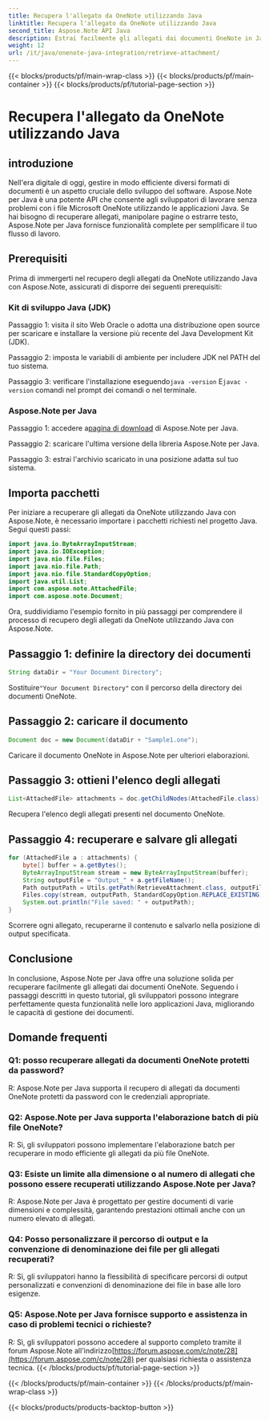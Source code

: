 ```yaml
---
title: Recupera l'allegato da OneNote utilizzando Java
linktitle: Recupera l'allegato da OneNote utilizzando Java
second_title: Aspose.Note API Java
description: Estrai facilmente gli allegati dai documenti OneNote in Java! Aspose.Note gestisce tutti i formati e l'elaborazione batch. Semplici passaggi e codice inclusi! #OneNote #Java #Aspose
weight: 12
url: /it/java/onenote-java-integration/retrieve-attachment/
---
```


{{< blocks/products/pf/main-wrap-class >}}
{{< blocks/products/pf/main-container >}}
{{< blocks/products/pf/tutorial-page-section >}}

# Recupera l'allegato da OneNote utilizzando Java

## introduzione

Nell'era digitale di oggi, gestire in modo efficiente diversi formati di documenti è un aspetto cruciale dello sviluppo del software. Aspose.Note per Java è una potente API che consente agli sviluppatori di lavorare senza problemi con i file Microsoft OneNote utilizzando le applicazioni Java. Se hai bisogno di recuperare allegati, manipolare pagine o estrarre testo, Aspose.Note per Java fornisce funzionalità complete per semplificare il tuo flusso di lavoro.

## Prerequisiti

Prima di immergerti nel recupero degli allegati da OneNote utilizzando Java con Aspose.Note, assicurati di disporre dei seguenti prerequisiti:

### Kit di sviluppo Java (JDK)

Passaggio 1: visita il sito Web Oracle o adotta una distribuzione open source per scaricare e installare la versione più recente del Java Development Kit (JDK).

Passaggio 2: imposta le variabili di ambiente per includere JDK nel PATH del tuo sistema.

 Passaggio 3: verificare l'installazione eseguendo`java -version` E`javac -version` comandi nel prompt dei comandi o nel terminale.

### Aspose.Note per Java

 Passaggio 1: accedere a[pagina di download](https://releases.aspose.com/note/java/) di Aspose.Note per Java.

Passaggio 2: scaricare l'ultima versione della libreria Aspose.Note per Java.

Passaggio 3: estrai l'archivio scaricato in una posizione adatta sul tuo sistema.

## Importa pacchetti

Per iniziare a recuperare gli allegati da OneNote utilizzando Java con Aspose.Note, è necessario importare i pacchetti richiesti nel progetto Java. Segui questi passi:

```java
import java.io.ByteArrayInputStream;
import java.io.IOException;
import java.nio.file.Files;
import java.nio.file.Path;
import java.nio.file.StandardCopyOption;
import java.util.List;
import com.aspose.note.AttachedFile;
import com.aspose.note.Document;
```

Ora, suddividiamo l'esempio fornito in più passaggi per comprendere il processo di recupero degli allegati da OneNote utilizzando Java con Aspose.Note.

## Passaggio 1: definire la directory dei documenti

```java
String dataDir = "Your Document Directory";
```

 Sostituire`"Your Document Directory"` con il percorso della directory dei documenti OneNote.

## Passaggio 2: caricare il documento

```java
Document doc = new Document(dataDir + "Sample1.one");
```

Caricare il documento OneNote in Aspose.Note per ulteriori elaborazioni.

## Passaggio 3: ottieni l'elenco degli allegati

```java
List<AttachedFile> attachments = doc.getChildNodes(AttachedFile.class);
```

Recupera l'elenco degli allegati presenti nel documento OneNote.

## Passaggio 4: recuperare e salvare gli allegati

```java
for (AttachedFile a : attachments) {
    byte[] buffer = a.getBytes();
    ByteArrayInputStream stream = new ByteArrayInputStream(buffer);
    String outputFile = "Output_" + a.getFileName();
    Path outputPath = Utils.getPath(RetrieveAttachment.class, outputFile);
    Files.copy(stream, outputPath, StandardCopyOption.REPLACE_EXISTING);
    System.out.println("File saved: " + outputPath);
}
```

Scorrere ogni allegato, recuperarne il contenuto e salvarlo nella posizione di output specificata.

## Conclusione

In conclusione, Aspose.Note per Java offre una soluzione solida per recuperare facilmente gli allegati dai documenti OneNote. Seguendo i passaggi descritti in questo tutorial, gli sviluppatori possono integrare perfettamente questa funzionalità nelle loro applicazioni Java, migliorando le capacità di gestione dei documenti.

## Domande frequenti

### Q1: posso recuperare allegati da documenti OneNote protetti da password?

R: Aspose.Note per Java supporta il recupero di allegati da documenti OneNote protetti da password con le credenziali appropriate.

### Q2: Aspose.Note per Java supporta l'elaborazione batch di più file OneNote?

R: Sì, gli sviluppatori possono implementare l'elaborazione batch per recuperare in modo efficiente gli allegati da più file OneNote.

### Q3: Esiste un limite alla dimensione o al numero di allegati che possono essere recuperati utilizzando Aspose.Note per Java?

R: Aspose.Note per Java è progettato per gestire documenti di varie dimensioni e complessità, garantendo prestazioni ottimali anche con un numero elevato di allegati.

### Q4: Posso personalizzare il percorso di output e la convenzione di denominazione dei file per gli allegati recuperati?

R: Sì, gli sviluppatori hanno la flessibilità di specificare percorsi di output personalizzati e convenzioni di denominazione dei file in base alle loro esigenze.

### Q5: Aspose.Note per Java fornisce supporto e assistenza in caso di problemi tecnici o richieste?

R: Sì, gli sviluppatori possono accedere al supporto completo tramite il forum Aspose.Note all'indirizzo[https://forum.aspose.com/c/note/28](https://forum.aspose.com/c/note/28) per qualsiasi richiesta o assistenza tecnica.
{{< /blocks/products/pf/tutorial-page-section >}}

{{< /blocks/products/pf/main-container >}}
{{< /blocks/products/pf/main-wrap-class >}}

{{< blocks/products/products-backtop-button >}}
